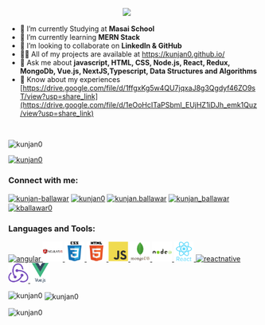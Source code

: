 <p align="center" color:"orange">
     <a href="https://github.com/Kunjan0/">
          <img src="https://readme-typing-svg.demolab.com/?lines=Hi! My self Kunjan Ballawar ; I am a Full-stack%20web%20developer 💻; interested in Coding 🏃‍♂;Curious%20to%20learn%20new%20things !&font=Fira%20Code&center=true&width=440&height=45&color=#37bcf7&vCenter=true&size=22&pause=1000"></a>
      </p>
      

- 🔭 I’m currently Studying at **Masai School**
- 🌱 I’m currently learning **MERN Stack**
- 👯 I’m looking to collaborate on **LinkedIn & GitHub**
- 👨‍💻 All of my projects are available at https://kunjan0.github.io/
- 💬 Ask me about **javascript, HTML, CSS, Node.js, React, Redux, MongoDb, Vue.js, NextJS,Typescript, Data Structures and Algorithms**
- 📄 Know about my experiences [https://drive.google.com/file/d/1ffgxKg5w4QU7jqxaJ8g3Qgdyf46ZO9sT/view?usp=share_link](https://drive.google.com/file/d/1eOoHcITaPSbmI_EUjHZ1iDJh_emk1Quz/view?usp=share_link)



<img src="https://camo.githubusercontent.com/cae12fddd9d6982901d82580bdf321d81fb299141098ca1c2d4891870827bf17/68747470733a2f2f6d69726f2e6d656469756d2e636f6d2f6d61782f313336302f302a37513379765349765f7430696f4a2d5a2e676966" alt="" />



<p align="left"> <img src="https://komarev.com/ghpvc/?username=kunjan0&label=Profile%20views&color=0e75b6&style=flat" alt="kunjan0" /> </p>

<p align="left"> <a href="https://github.com/ryo-ma/github-profile-trophy"><img src="https://github-profile-trophy.vercel.app/?username=kunjan0" alt="kunjan0" /></a> </p>

<h3 align="left">Connect with me:</h3>
<p align="left">
<a href="https://www.linkedin.com/in/kunjan-ballawar-6542b0244/" target="blank"><img align="center" src="https://raw.githubusercontent.com/rahuldkjain/github-profile-readme-generator/master/src/images/icons/Social/linked-in-alt.svg" alt="kunjan-ballawar" height="30" width="40" /></a>
<a href="https://codesandbox.io/u/Kunjan0" target="blank"><img align="center" src="https://raw.githubusercontent.com/rahuldkjain/github-profile-readme-generator/master/src/images/icons/Social/codesandbox.svg" alt="kunjan0" height="30" width="40" /></a>
<a href="https://fb.com/kunjan.ballawar" target="blank"><img align="center" src="https://raw.githubusercontent.com/rahuldkjain/github-profile-readme-generator/master/src/images/icons/Social/facebook.svg" alt="kunjan.ballawar" height="30" width="40" /></a>
<a href="https://instagram.com/kunjan_ballawar" target="blank"><img align="center" src="https://raw.githubusercontent.com/rahuldkjain/github-profile-readme-generator/master/src/images/icons/Social/instagram.svg" alt="kunjan_ballawar" height="30" width="40" /></a>
<a href="https://www.leetcode.com/kballawar0" target="blank"><img align="center" src="https://raw.githubusercontent.com/rahuldkjain/github-profile-readme-generator/master/src/images/icons/Social/leet-code.svg" alt="kballawar0" height="30" width="40" /></a>
</p>

<h3 align="left">Languages and Tools:</h3>
<p align="left"> <a href="https://angular.io" target="_blank" rel="noreferrer"> <img src="https://angular.io/assets/images/logos/angular/angular.svg" alt="angular" width="40" height="40"/> </a> <a href="https://angular.io" target="_blank" rel="noreferrer"> <img src="https://raw.githubusercontent.com/devicons/devicon/master/icons/angularjs/angularjs-original-wordmark.svg" alt="angularjs" width="40" height="40"/> </a> <a href="https://www.w3schools.com/css/" target="_blank" rel="noreferrer"> <img src="https://raw.githubusercontent.com/devicons/devicon/master/icons/css3/css3-original-wordmark.svg" alt="css3" width="40" height="40"/> </a> <a href="https://www.w3.org/html/" target="_blank" rel="noreferrer"> <img src="https://raw.githubusercontent.com/devicons/devicon/master/icons/html5/html5-original-wordmark.svg" alt="html5" width="40" height="40"/> </a> <a href="https://developer.mozilla.org/en-US/docs/Web/JavaScript" target="_blank" rel="noreferrer"> <img src="https://raw.githubusercontent.com/devicons/devicon/master/icons/javascript/javascript-original.svg" alt="javascript" width="40" height="40"/> </a> <a href="https://www.mongodb.com/" target="_blank" rel="noreferrer"> <img src="https://raw.githubusercontent.com/devicons/devicon/master/icons/mongodb/mongodb-original-wordmark.svg" alt="mongodb" width="40" height="40"/> </a> <a href="https://nodejs.org" target="_blank" rel="noreferrer"> <img src="https://raw.githubusercontent.com/devicons/devicon/master/icons/nodejs/nodejs-original-wordmark.svg" alt="nodejs" width="40" height="40"/> </a> <a href="https://reactjs.org/" target="_blank" rel="noreferrer"> <img src="https://raw.githubusercontent.com/devicons/devicon/master/icons/react/react-original-wordmark.svg" alt="react" width="40" height="40"/> </a> <a href="https://reactnative.dev/" target="_blank" rel="noreferrer"> <img src="https://reactnative.dev/img/header_logo.svg" alt="reactnative" width="40" height="40"/> </a> <a href="https://redux.js.org" target="_blank" rel="noreferrer"> <img src="https://raw.githubusercontent.com/devicons/devicon/master/icons/redux/redux-original.svg" alt="redux" width="40" height="40"/> </a> <a href="https://vuejs.org/" target="_blank" rel="noreferrer"> <img src="https://raw.githubusercontent.com/devicons/devicon/master/icons/vuejs/vuejs-original-wordmark.svg" alt="vuejs" width="40" height="40"/> </a> </p>

<p><img align="left" src="https://github-readme-stats.vercel.app/api/top-langs?username=kunjan0&show_icons=true&locale=en&layout=compact" alt="kunjan0" /></p>

<p>&nbsp;<img align="center" src="https://github-readme-stats.vercel.app/api?username=kunjan0&show_icons=true&locale=en" alt="kunjan0" /></p>

<p><img align="center" src="https://github-readme-streak-stats.herokuapp.com/?user=kunjan0&" alt="kunjan0" /></p>

 




